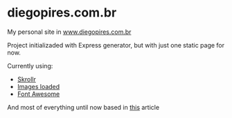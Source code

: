 diegopires.com.br
=================

My personal site in www.diegopires.com.br

Project initializaded with Express generator, but with just one static page for now.

Currently using:
* [Skrollr](https://github.com/Prinzhorn/skrollr)
* [Images loaded](https://github.com/desandro/imagesloaded)
* [Font Awesome](http://fortawesome.github.io/Font-Awesome/)

And most of everything until now based in [this](http://ihatetomatoes.net/how-to-create-a-parallax-scrolling-website/#mab-10201) article
